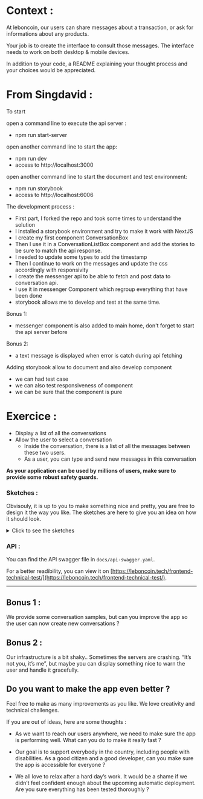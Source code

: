 # Context :

At leboncoin, our users can share messages about a transaction, or ask for informations about any products.

Your job is to create the interface to consult those messages.
The interface needs to work on both desktop & mobile devices.

In addition to your code, a README explaining your thought process and your choices would be appreciated.

# From Singdavid : 

To start 

open a command line to execute the api server : 
- npm run start-server

open another command line to start the app:
- npm run dev
- access to http://localhost:3000

open another command line to start the document and test environment:
- npm run storybook
- access to http://localhost:6006

 The development process : 

- First part, I forked the repo and took some times to understand the solution
- I installed a storybook environment and try to make it work with NextJS
- I create my first component ConversationBox
- Then I use it in a ConversationListBox component and add the stories to be sure to match the api response.
- I needed to update some types to add the timestamp
- Then I continue to work on the messages and update the css accordingly with responsivity
- I create the messenger api to be able to fetch and post data to conversation api.
- I use it in messenger Component which regroup everything that have been done
- storybook allows me to develop and test at the same time.

Bonus 1: 
- messenger component is also added to main home, don't forget to start the api server before

Bonus 2: 
- a text message is displayed when error is catch during api fetching

Adding storybook allow to document and also develop component
 - we can had test case
 - we can also test responsiveness of component
 - we can be sure that the component is pure

# Exercice :

- Display a list of all the conversations
- Allow the user to select a conversation
  - Inside the conversation, there is a list of all the messages between these two users.
  - As a user, you can type and send new messages in this conversation

**As your application can be used by millions of users, make sure to provide some robust safety guards.**

### Sketches :

Obvisouly, it is up to you to make something nice and pretty, you are free to design it the way you like. The sketches are here to give you an idea on how it should look.

<details>
  <summary>Click to see the sketches</summary>
  
Mobile list :

![](./sketches/list-mobile.jpg)

Desktop list :

![](./sketches/list-desktop.jpg)

Mobile conversation :

![](./sketches/conv-mobile.jpg)

Desktop conversation :

![](./sketches/conv-desktop.jpg)

</details>

### API :

You can find the API swagger file in `docs/api-swagger.yaml`.

For a better readibility, you can view it on [https://leboncoin.tech/frontend-technical-test/](https://leboncoin.tech/frontend-technical-test/).

---

## Bonus 1 :

We provide some conversation samples, but can you improve the app so the user can now create new conversations ?

## Bonus 2 :

Our infrastructure is a bit shaky.. Sometimes the servers are crashing. “It’s not you, it’s me”, but maybe you can display something nice to warn the user and handle it gracefully.

## Do you want to make the app even better ?

Feel free to make as many improvements as you like.
We love creativity and technical challenges.

If you are out of ideas, here are some thoughts :

- As we want to reach our users anywhere, we need to make sure the app is performing well. What can you do to make it really fast ?

- Our goal is to support everybody in the country, including people with disabilities. As a good citizen and a good developer, can you make sure the app is accessible for everyone ?

- We all love to relax after a hard day’s work. It would be a shame if we didn’t feel confident enough about the upcoming automatic deployment. Are you sure everything has been tested thoroughly ?
